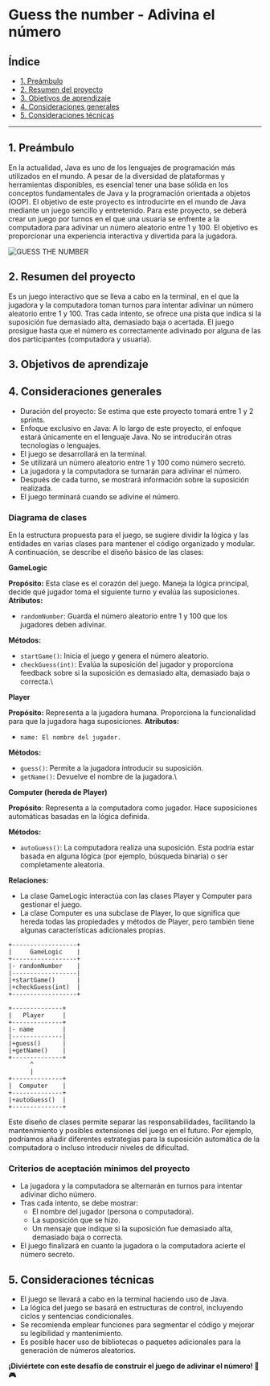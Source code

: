
# Guess the number - Adivina el número

## Índice

* [1. Preámbulo](#1-preámbulo)
* [2. Resumen del proyecto](#2-resumen-del-proyecto)
* [3. Objetivos de aprendizaje](#3-objetivos-de-aprendizaje)
* [4. Consideraciones generales](#4-consideraciones-generales)
* [5. Consideraciones técnicas](#5-consideraciones-técnicas)

***

## 1. Preámbulo

En la actualidad, Java es uno de los lenguajes de programación más utilizados en el mundo. A pesar de la diversidad de plataformas y herramientas disponibles, es esencial tener una base sólida en los conceptos fundamentales de Java y la programación orientada a objetos (OOP). El objetivo de este proyecto es introducirte en el mundo de Java mediante un juego sencillo y entretenido. Para este proyecto, se deberá crear un juego por turnos en el que una usuaria se enfrente a la computadora para adivinar un número aleatorio entre 1 y 100. El objetivo es proporcionar una experiencia interactiva y divertida para la jugadora.

![GUESS THE NUMBER](https://miro.medium.com/v2/resize:fit:1100/format:webp/1*t80SXGgrKGHGbLYzDMCYvg.png)

## 2. Resumen del proyecto

Es un juego interactivo que se lleva a cabo en la terminal, en el que la jugadora y la computadora toman turnos para intentar adivinar un número aleatorio entre 1 y 100. Tras cada intento, se ofrece una pista que indica si la suposición fue demasiado alta, demasiado baja o acertada. El juego prosigue hasta que el número es correctamente adivinado por alguna de las dos participantes (computadora y usuaria).

## 3. Objetivos de aprendizaje


## 4. Consideraciones generales

- Duración del proyecto: Se estima que este proyecto tomará entre 1 y 2 sprints.
- Enfoque exclusivo en Java: A lo largo de este proyecto, el enfoque estará únicamente en el lenguaje Java. No se introducirán otras tecnologías o lenguajes.
- El juego se desarrollará en la terminal.
- Se utilizará un número aleatorio entre 1 y 100 como número secreto.
- La jugadora y la computadora se turnarán para adivinar el número.
- Después de cada turno, se mostrará información sobre la suposición realizada.
- El juego terminará cuando se adivine el número.

### **Diagrama de clases**

En la estructura propuesta para el juego, se sugiere dividir la lógica y las entidades en varias clases para mantener el código organizado y modular. A continuación, se describe el diseño básico de las clases:

**GameLogic**

**Propósito:** Esta clase es el corazón del juego. Maneja la lógica principal, decide qué jugador toma el siguiente turno y evalúa las suposiciones.
**Atributos:**

- `randomNumber`: Guarda el número aleatorio entre 1 y 100 que los jugadores deben adivinar.

**Métodos:**
- `startGame()`: Inicia el juego y genera el número aleatorio.
- `checkGuess(int)`: Evalúa la suposición del jugador y proporciona feedback sobre si la suposición es demasiado alta, demasiado baja o correcta.\

**Player**

**Propósito:** Representa a la jugadora humana. Proporciona la funcionalidad para que la jugadora haga suposiciones.
**Atributos:**

- `name: El nombre del jugador.`

**Métodos:**

- `guess()`: Permite a la jugadora introducir su suposición.
- `getName()`: Devuelve el nombre de la jugadora.\



**Computer (hereda de Player)**

**Propósito**: Representa a la computadora como jugador. Hace suposiciones automáticas basadas en la lógica definida.

**Métodos:**

- `autoGuess()`: La computadora realiza una suposición. Esta podría estar basada en alguna lógica (por ejemplo, búsqueda binaria) o ser completamente aleatoria.


**Relaciones:**
- La clase GameLogic interactúa con las clases Player y Computer para gestionar el juego.
- La clase Computer es una subclase de Player, lo que significa que hereda todas las propiedades y métodos de Player, pero también tiene algunas características adicionales propias.

```
+------------------+
|     GameLogic    |
+------------------+
|- randomNumber    |
|------------------|
|+startGame()      |
|+checkGuess(int)  |
+------------------+

+--------------+
|   Player     |
+--------------+
|- name        |
|--------------|
|+guess()      |
|+getName()    |
+--------------+
      ^
      |
+--------------+
|  Computer    |
+--------------+
|+autoGuess()  |
+--------------+

```

Este diseño de clases permite separar las responsabilidades, facilitando la mantenimiento y posibles extensiones del juego en el futuro. Por ejemplo, podríamos añadir diferentes estrategias para la suposición automática de la computadora o incluso introducir niveles de dificultad.


### **Criterios de aceptación mínimos del proyecto**

- La jugadora y la computadora se alternarán en turnos para intentar adivinar dicho número.
- Tras cada intento, se debe mostrar:
    - El nombre del jugador (persona o computadora).
    - La suposición que se hizo.
    - Un mensaje que indique si la suposición fue demasiado alta, demasiado baja o correcta.
- El juego finalizará en cuanto la jugadora o la computadora acierte el número secreto.

## 5. Consideraciones técnicas

- El juego se llevará a cabo en la terminal haciendo uso de Java.
- La lógica del juego se basará en estructuras de control, incluyendo ciclos y sentencias condicionales.
- Se recomienda emplear funciones para segmentar el código y mejorar su legibilidad y mantenimiento.
- Es posible hacer uso de bibliotecas o paquetes adicionales para la generación de números aleatorios.

**¡Diviértete con este desafío de construir el juego de adivinar el número! 🎲🎮**
